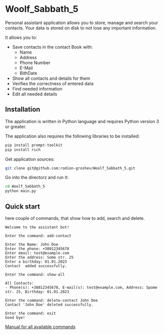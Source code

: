 # Woolf_Sabbath_5

Personal assistant application allows you to store, manage and search your contacts. Your data is stored on disk to not lose any important information.

It allows you to:
  - Save contacts in the contact Book with:
    - Name
    - Address
    - Phone Number
    - E-Mail
    - BithDate
  - Show all contacts and details for them
  - Verifies the correctness of entered data
  - Find needed information
  - Edit all needed details

## Installation

The application is written in Python language and requires Python version 3 or greater.

The application also requires the following libraries to be installed:
```sh
pip install prompt-toolkit
pip install rich
```

Get application sources:
```sh
git clone git@github.com:rodion-groshev/Woolf_Sabbath_5.git
```

Go into the directorz and run it:
```sh
cd Woolf_Sabbath_5
python main.py
```

## Quick start

here couple of commands, that show how to add, search and delete.


    Welcome to the assistant bot!

    Enter the command: add-contact

    Enter the Name: John Doe
    Enter the phone: +38012345678
    Enter email: test@example.com          
    Enter the address: Some str. 25
    Enter a birthday: 01.01.2023
    Contact  added successfully.

    Enter the command: show-all

    All Contacts:
    - Phone(s): +38012345678, E-mail(s): test@example.com, Address: Spome str. 25, Birthday: 01.01.2023
    
    Enter the command: delete-contact John Doe
    Contact 'John Doe' deleted successfully.

    Enter the command: exit
    Good bye!

[Manual for all available commands](MANUAL.md)